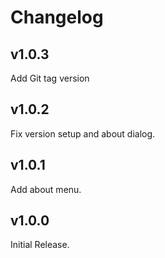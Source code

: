 # Changelog

## v1.0.3

Add Git tag version

## v1.0.2

Fix version setup and about dialog.

## v1.0.1

Add about menu.

## v1.0.0

Initial Release.
